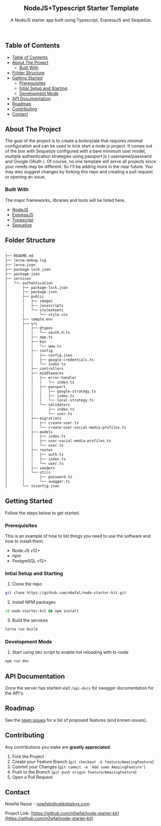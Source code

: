 <!-- PROJECT LOGO -->
<br />
<p align="center">
  <h2 align="center">NodeJS+Typescript Starter Template</h2>

  <p align="center">
    A NodeJS starter app built using Typescript, ExpressJS and Sequelize.
    <br />
    <br />
    <br />
</p>


<!-- TABLE OF CONTENTS -->
## Table of Contents

- [Table of Contents](#table-of-contents)
- [About The Project](#about-the-project)
  - [Built With](#built-with)
- [Folder Structure](#folder-structure)
- [Getting Started](#getting-started)
  - [Prerequisites](#prerequisites)
  - [Intial Setup and Starting](#intial-setup-and-starting)
  - [Development Mode](#development-mode)
- [API Documentation](#api-documentation)
- [Roadmap](#roadmap)
- [Contributing](#contributing)
- [Contact](#contact)



<!-- ABOUT THE PROJECT -->
## About The Project

The goal of the project is to create a boilerplate that requires minimal configuration and can be used to kick start a node js project.
It comes out of the box with Sequelize configured with a bare minimum user model, multiple authentication strategies using passport js (
    username/passowrd and Google OAuth
).
Of course, no one template will serve all projects since your needs may be different. So I'll be adding more in the near future. You may also suggest changes by forking this repo and creating a pull request or opening an issue.


<!-- BUILT WITH -->
### Built With
The major frameworks, libraries and tools will be listed here.
* [NodeJS](https://nodejs.org/en/)
* [ExpressJS](https://expressjs.com/)
* [Typescript](https://www.typescriptlang.org/)
* [Sequelize](https://sequelize.org/)

<!-- FOLDER STRUCTURE -->
## Folder Structure
```bash
.
├── README.md
├── lerna-debug.log
├── lerna.json
├── package-lock.json
├── package.json
├── services
│   └── authentication
│       ├── package-lock.json
│       ├── package.json
│       ├── public
│       │   ├── images
│       │   ├── javascripts
│       │   └── stylesheets
│       │       └── style.css
│       ├── sample.env
│       ├── src
│       │   ├── @types
│       │   │   └── oauth.d.ts
│       │   ├── app.ts
│       │   ├── bin
│       │   │   └── www.ts
│       │   ├── config
│       │   │   ├── config.json
│       │   │   ├── google-credentials.ts
│       │   │   └── index.ts
│       │   ├── controllers
│       │   ├── middlewares
│       │   │   ├── error-handler
│       │   │   │   └── index.ts
│       │   │   ├── passport
│       │   │   │   ├── google-strategy.ts
│       │   │   │   ├── index.ts
│       │   │   │   └── local-strategy.ts
│       │   │   └── validators
│       │   │       ├── index.ts
│       │   │       └── user.ts
│       │   ├── migrations
│       │   │   ├── create-user.ts
│       │   │   └── create-user-social-media-profiles.ts
│       │   ├── models
│       │   │   ├── index.ts
│       │   │   ├── user-social-media-profiles.ts
│       │   │   └── user.ts
│       │   ├── routes
│       │   │   ├── auth.ts
│       │   │   ├── index.ts
│       │   │   └── user.ts
│       │   ├── seeders
│       │   └── utils
│       │       ├── password.ts
│       │       └── swagger.ts
│       └── tsconfig.json
```

<!-- GETTING STARTED -->
## Getting Started

Follow the steps below to get started.


<!-- PREREQUISITES -->
### Prerequisites

This is an example of how to list things you need to use the software and how to install them.
* Node.JS v12+
* npm
* PostgreSQL v12+

<!-- INITIAL SETUP -->
### Intial Setup and Starting

1. Clone the repo
```sh
git clone https://github.com/n0wfal/node-starter-kit.git
```
2. Install NPM packages
```sh
cd node-starter-kit && npm install
```
3. Build the services 
```sh
lerna run build
```


<!-- DEV MODE -->
### Development Mode
1. Start using dev script to enable hot reloading with ts-node
```sh
npm run dev
```


<!-- API DOCS -->
## API Documentation
Once the server has started visit `/api-docs` for swagger documentation for the API's.


<!-- ROADMAP -->
## Roadmap

See the [open issues](https://github.com/n0wfal/node-starter-kit/issues) for a list of proposed features (and known issues).

<!-- CONTRIBUTING -->
## Contributing
Any contributions you make are **greatly appreciated**.

1. Fork the Project
2. Create your Feature Branch (`git checkout -b feature/AmazingFeature`)
3. Commit your Changes (`git commit -m 'Add some AmazingFeature'`)
4. Push to the Branch (`git push origin feature/AmazingFeature`)
5. Open a Pull Request

<!-- CONTACT -->
## Contact

Nowfal Nazar - nowfaln@celestialsys.com

Project Link: [https://github.com/n0wfal/node-starter-kit](https://github.com/n0wfal/node-starter-kit)